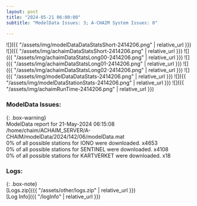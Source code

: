 ```yaml
---
layout: post
title: "2024-05-21 06:00:00"
subtitle: "ModelData Issues: 3; A-CHAIM System Issues: 0"

---
```


![]({{ "/assets/img/modelDataDataStatsShort-2414206.png" | relative_url }})
![]({{ "/assets/img/achaimDataStatsShort-2414206.png" | relative_url }})
![]({{ "/assets/img/achaimDataStatsLong00-2414206.png" | relative_url }})
![]({{ "/assets/img/achaimDataStatsLong01-2414206.png" | relative_url }})
![]({{ "/assets/img/achaimDataStatsLong02-2414206.png" | relative_url }})
![]({{ "/assets/img/modelDataDataStats-2414206.png" | relative_url }})
![]({{ "/assets/img/modelDataStationStats-2414206.png" | relative_url }})
![]({{ "/assets/img/achaimRunTime-2414206.png" | relative_url }})


### ModelData Issues:  
  
{: .box-warning}  
 ModelData report for 21-May-2024 06:15:08   
 /home/chaim/ACHAIM_SERVER/A-CHAIM/modelData/2024/142/06/modelData.mat   
 0% of all possible stations for IONO were downloaded. x4653   
 0% of all possible stations for SENTINEL were downloaded. x4108   
 0% of all possible stations for KARTVERKET were downloaded. x18   
  


### Logs:  
  
{: .box-note}  
[Logs.zip]({{ "/assets/other/logs.zip" | relative_url }})  
[Log Info]({{ "/logInfo" | relative_url }})  
